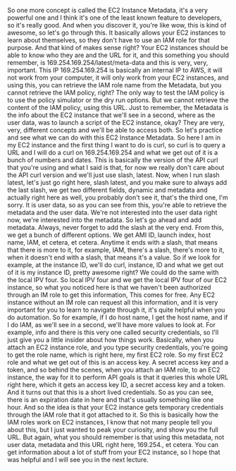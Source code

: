 
<v Instructor>So one more concept is called the</v>
EC2 Instance Metadata, it's a very powerful one
and I think it's one of the least known feature
to developers, so it's really good.
And when you discover it, you're like wow,
this is kind of awesome, so let's go through this.
It basically allows your EC2 instances to learn
about themselves, so they don't have
to use an IAM role for that purpose.
And that kind of makes sense right?
Your EC2 instances should be able to know
who they are and the URL for it,
and this something you should remember, is
169.254.169.254/latest/meta-data
and this is very, very, important.
This IP 169.254.169.254 is basically
an internal IP to AWS, it will not work
from your computer, it will only work
from your EC2 instances, and using this,
you can retrieve the IAM role name
from the Metadata, but you cannot
retrieve the IAM policy, right?
The only way to test the IAM policy is
to use the policy simulator or the dry run options.
But we cannot retrieve the content
of the IAM policy, using this URL.
Just to remember, the Metadata is the info
about the EC2 instance that we'll see in a second,
where as the user data, was to launch a script
of the EC2 instance, okay?
They are very, very, different concepts
and we'll be able to access both.
So let's practice and see what we can do
with this EC2 Instance Metadata.
So here I am in my EC2 instance
and the first thing I want to do is curl,
so curl is to query a URL and I will do a curl
on 169.254.169.254 and what we get out
of it is a bunch of numbers and dates.
This is basically the version of the API curl that
you're using and what I said is that,
for now we really don't care about the
API curl version and we'll just use slash, latest.
Now, when I run slash latest, let's just go right here,
slash latest, and you make sure
to always add the last slash, we get two
different fields, dynamic and metadata
and actually right here as well, you probably
don't see it, that's the third one, I'm sorry.
It is user data, so as you can see from this,
you're able to retrieve the metadata and the user data.
We're not interested into the user data right now,
we're interested into the metadata.
So let's go ahead and add metadata.
Always, never forget to add the slash at the very end.
From this, we get a bunch of different options.
We get AMI ID, launch index, host
name, IAM, et cetera, et cetera.
Anytime it ends with a slash, that means that there is
more to it, for example, IAM, there's a slash,
there's more to it, when it doesn't end
with a slash, that means it's a value.
So if we look for example, at the instance ID,
we'll do curl, instance, ID and what we get out
of it is my instance ID, pretty awesome right?
We could do the same with the local IPV four.
So local IPV four and we get the local IPV four
of our EC2 instance, so what you noticed here is that
we haven't been authorized through an IM role
to get this information, This comes for free.
Any EC2 instance without an IM role can request all
this information, and it is very important
for you to learn to navigate through it,
it's quite helpful when you do automation.
So for example, if I do host name,
I get the host name, and if I do IAM, as we'll see
in a second, we'll have more values to look at.
For example, info and there is this very one called
security credentials, so I'll just give
you a little insider about how things work.
Basically, when you attach an EC2 instance role,
and you type security credentials,
you're going to get the role name,
which is right here, my first EC2 role.
So my first EC2 role and what we get out
of this is an access key.
A secret access key and a token,
and so behind the scenes, when you attach an IAM role,
to an EC2 instance, the way for it
to perform API goals is that it queries
this whole URL right here, which it gets an
access key ID, a secret access key and a token.
And it turns out that this is a short lived credentials.
So as you can see, there is an expiration date
in here and that's usually something like one hour.
And so the idea is that your EC2 instance
gets temporary credentials through the IAM role that
it got attached to it.
So this is basically how the IAM roles work
on EC2 instances, I know that not many people tell
you about this, but I just wanted to peak
your curiosity, and show you the full URL.
But again, what you should remember is that using
this metadata, not user data, metadata
and this URL right here, 169.254., et cetera.
You can get information about a lot of stuff
from your EC2 instance, so I hope that was helpful
and I will see you in the next lecture.